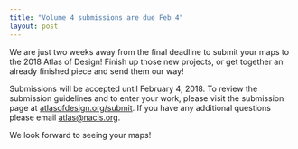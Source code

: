 ```yaml
---
title: "Volume 4 submissions are due Feb 4"
layout: post
---
```


We are just two weeks away from the final deadline to submit your maps to the 2018 Atlas of Design! Finish up those new projects, or get together an already finished piece and send them our way!

Submissions will be accepted until February 4, 2018. To review the submission guidelines and to enter your work, please visit the submission page at <a href='http://atlasofdesign.org/submit'>atlasofdesign.org/submit</a>. 
If you have any additional questions please email atlas@nacis.org.

We look forward to seeing your maps!
